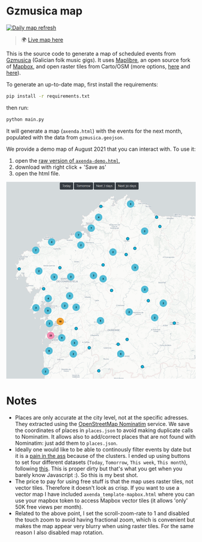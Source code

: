 # Gzmusica map

[![Daily map refresh](https://github.com/IgnacioHeredia/gzmusica-map/actions/workflows/main.yml/badge.svg)](https://github.com/IgnacioHeredia/gzmusica-map/actions/workflows/main.yml)

> :earth_africa: [Live map here](https://ignacioheredia.github.io/gzmusica-map/htmls/axenda.html)

This is the source code to generate a map of scheduled events from [Gzmusica](http://www.gzmusica.com/) (Galician folk music gigs). It uses [Maplibre](https://maplibre.org/), an open source fork of [Mapbox](https://www.mapbox.com/), and open raster tiles from Carto/OSM (more options, [here](https://codepen.io/epidemiks/full/vKZQOz) and [here](https://wiki.openstreetmap.org/wiki/Tile_servers)).

 To generate an up-to-date map, first install the requirements:
```bash
pip install -r requirements.txt
```
then run:
```bash
python main.py 
```

It will generate a map (`axenda.html`) with the events for the next month, populated with the data from `gzmusica.geojson`. 

We provide a demo map of August 2021 that you can interact with. To use it:
1) open the [raw version of `axenda-demo.html`](https://raw.githubusercontent.com/IgnacioHeredia/gzmusica-map/master/htmls/axenda-demo.html), 
2) download with right click + 'Save as' 
3) open the html file.

![demo map](other/demo.png)


Notes
=====
* Places are only accurate at the city level, not at the specific adresses. They extracted using the [OpenStreetMap Nominatim](https://nominatim.org/) service. We save the coordinates of places in `places.json` to avoid making duplicate calls to Nominatim. It allows also to add/correct places that are not found with Nominatim: just add them to `places.json`. 
* Ideally one would like to be able to continously filter events by date but it is a [pain in the ass](https://github.com/mapbox/mapbox-gl-js/issues/2613) because of the clusters. I ended up using buttons to set four different datasets (`Today`, `Tomorrow`, `This week`, `This month`), following [this](https://www.demo2s.com/javascript/javascript-mapbox-filtering-the-clustered-points-by-json-attributes-us.html). This is proper dirty but that's what you get when you barely know Javascript :). So this is my best shot.
* The price to pay for using free stuff is that the map uses raster tiles, not vector tiles. Therefore it doesn't look as crisp. If you want to use a vector map I have included `axenda_template-mapbox.html` where you can use your mapbox token to access Mapbox vector tiles (it allows 'only' 50K free views per month).
* Related to the above point, I set the scroll-zoom-rate to 1 and disabled the touch zoom to avoid having fractional zoom, which is convenient but makes the map appear very blurry when using raster tiles. For the same reason I also disabled map rotation.
